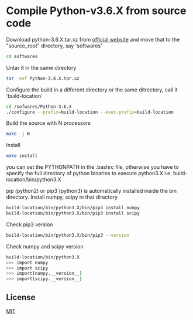 # Compile Python-v3.6.X from source code

Download python-3.6.X.tar.xz from [official website](https://www.python.org/downloads/) and move that to the "source_root" directory, say 'softwares'

```bash
cd softwares
```
Untar it in the same directory

```bash
tar -xvf Python-3.6.X.tar.xz
```
Configure the build in a different directory or the same ditrectory, call it 'build-location'

```bash
cd /sofwares/Python-3.6.X
./configure --prefix=build-location --exec-prefix=build-location
```
Build the source with N processors

```bash
make -j N
```
Install

```bash
make install
```

you can set the PYTHONPATH in the .bashrc file, otherwise you have to specify the full directory of python binaries to execute python3.X i.e. build-location/bin/python3.X

pip (python2) or pip3 (python3) is automatically installed inside the bin directory. Install numpy, scipy in that directory

```bash
build-location/bin/python3.X/bin/pip3 install numpy
build-location/bin/python3.X/bin/pip3 install scipy
```
Check pip3 version

```bash
build-location/bin/python3.X/bin/pip3 --version
```
Check numpy and scipy version

```bash
build-location/bin/python3.X
>>> import numpy
>>> import scipy
>>> import(numpy.__version__)
>>> import(scipy.__version__)
```

## License
[MIT](https://choosealicense.com/licenses/mit/)